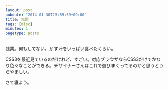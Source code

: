 ```yaml
---
layout: post
pubdate: "2014-01-30T23:59:59+09:00"
title: 無題
tags: [misc]
minutes: 1
pagetype: posts
---
```

残業。何もしてない。かす汁をいっぱい食べたくらい。

CSS3を最近見ているのだけれど、すごい。対応ブラウザならCSS3だけでかなり色々なことができる。デザイナーさんはこれで遊びまくってるのかと思うとうらやましい。

さて寝よう。


